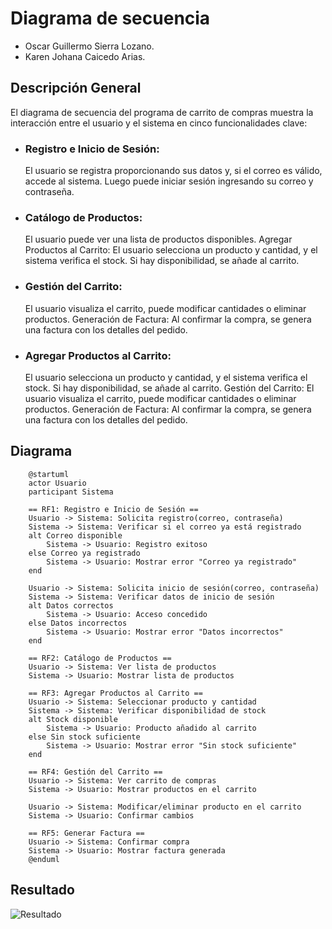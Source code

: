 # Diagrama de secuencia
- Oscar Guillermo Sierra Lozano.
- Karen Johana Caicedo Arias.

## Descripción General
El diagrama de secuencia del programa de carrito de compras muestra la interacción entre el usuario y el sistema en cinco
funcionalidades clave:
- ### Registro e Inicio de Sesión: 
    El usuario se registra proporcionando sus datos y, si el correo es válido, accede al sistema. Luego puede iniciar sesión ingresando
su correo y contraseña.
- ### Catálogo de Productos: 
    El usuario puede ver una lista de productos disponibles.
    Agregar Productos al Carrito: El usuario selecciona un producto y cantidad, y el sistema verifica el stock. Si hay disponibilidad, se añade al carrito.
- ### Gestión del Carrito: 
    El usuario visualiza el carrito, puede modificar cantidades o eliminar productos.
    Generación de Factura: Al confirmar la compra, se genera una factura con los detalles del pedido.
- ### Agregar Productos al Carrito: 
    El usuario selecciona un producto y cantidad, y el sistema verifica el stock. Si hay disponibilidad, se añade al carrito.
    Gestión del Carrito: El usuario visualiza el carrito, puede modificar cantidades o eliminar productos.
    Generación de Factura: Al confirmar la compra, se genera una factura con los detalles del pedido.

## Diagrama
```plantuml
    @startuml
    actor Usuario
    participant Sistema

    == RF1: Registro e Inicio de Sesión ==
    Usuario -> Sistema: Solicita registro(correo, contraseña)
    Sistema -> Sistema: Verificar si el correo ya está registrado
    alt Correo disponible
        Sistema -> Usuario: Registro exitoso
    else Correo ya registrado
        Sistema -> Usuario: Mostrar error "Correo ya registrado"
    end

    Usuario -> Sistema: Solicita inicio de sesión(correo, contraseña)
    Sistema -> Sistema: Verificar datos de inicio de sesión
    alt Datos correctos
        Sistema -> Usuario: Acceso concedido
    else Datos incorrectos
        Sistema -> Usuario: Mostrar error "Datos incorrectos"
    end

    == RF2: Catálogo de Productos ==
    Usuario -> Sistema: Ver lista de productos
    Sistema -> Usuario: Mostrar lista de productos

    == RF3: Agregar Productos al Carrito ==
    Usuario -> Sistema: Seleccionar producto y cantidad
    Sistema -> Sistema: Verificar disponibilidad de stock
    alt Stock disponible
        Sistema -> Usuario: Producto añadido al carrito
    else Sin stock suficiente
        Sistema -> Usuario: Mostrar error "Sin stock suficiente"
    end

    == RF4: Gestión del Carrito ==
    Usuario -> Sistema: Ver carrito de compras
    Sistema -> Usuario: Mostrar productos en el carrito

    Usuario -> Sistema: Modificar/eliminar producto en el carrito
    Sistema -> Usuario: Confirmar cambios

    == RF5: Generar Factura ==
    Usuario -> Sistema: Confirmar compra
    Sistema -> Usuario: Mostrar factura generada
    @enduml
```

## Resultado
![Resultado](img/diagrama-secuencial.png)